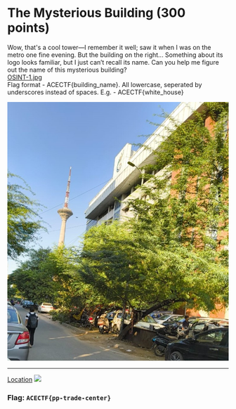 <h1> The Mysterious Building (300 points)</h1>
<p> Wow, that's a cool tower—I remember it well; saw it when I was on the metro one fine evening. But the building on the right... Something about its logo looks familiar, but I just can’t recall its name. Can you help me figure out the name of this mysterious building?<br><a href="https://github.com/thredeisacoder/CTF-Write-ups/blob/main/ACECTF_1.0/img/OSINT-1.jpg">OSINT-1.jpg</a><br>Flag format - ACECTF{building_name}. All lowercase, seperated by underscores instead of spaces. E.g. - ACECTF{white_house}</p>
<img src="../img/OSINT-1.jpg">
<hr>
<a href="https://www.google.com/maps/@28.6937464,77.1489315,3a,60y,321.38h,114.13t/data=!3m7!1e1!3m5!1suyYzbNI4DYzDA0mcRuQ7eQ!2e0!6shttps:%2F%2Fstreetviewpixels-pa.googleapis.com%2Fv1%2Fthumbnail%3Fcb_client%3Dmaps_sv.tactile%26w%3D900%26h%3D600%26pitch%3D-24.130647738226116%26panoid%3DuyYzbNI4DYzDA0mcRuQ7eQ%26yaw%3D321.378037184836!7i13312!8i6656?entry=ttu&g_ep=EgoyMDI1MDIyNC4wIKXMDSoASAFQAw%3D%3D">Location</a>
<img src="../img/pp-trade-center.jpg">

<h3>Flag: <code>ACECTF{pp-trade-center}</code></h3>
